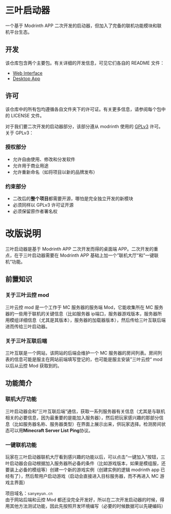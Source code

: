 # 三叶启动器

一个基于 Modrinth APP 二次开发的启动器，但加入了完备的联机功能模块和联机平台生态。

## 开发

该仓库包含两个主要包。有关详细的开发信息，可见它们各自的 README 文件：

- [Web Interface](apps/frontend/README.md)
- [Desktop App](apps/app/README.md)

## 许可

该仓库中的所有包均遵循各自文件夹下的许可证。有关更多信息，请参阅每个包中的 LICENSE 文件。

对于我们要二次开发的启动器部分，该部分遵从 modrinth 使用的 [GPLv3](apps\app\LICENSE) 许可。  
关于 GPLv3：

### 授权部分

- 允许自由使用、修改和分发软件
- 允许用于商业用途
- 允许重新命名（如将项目以新的品牌发布）

### 约束部分

- 二改后的**整个项目**都需要开源，哪怕是完全独立开发的新模块
- 必须同样以 GPLv3 许可证开源
- 必须保留原作者署名权

# 改版说明

三叶启动器是基于 Modrinth APP 二次开发而得的桌面端 APP。二次开发的重点，在于三叶启动器需要在 Modrinth APP 基础上加一个”联机大厅“和”一键联机“功能。

## 前置知识

### 关于三叶云控 mod

三叶云控 mod 是一个工作于 MC 服务器的服务端 Mod，它能收集所在 MC 服务器的一些用于联机的关键信息（比如服务器 ip端口，服务器游戏版本，服务器所用模组详细信息（尤其是其版本），服务器的加载器版本），然后传给三叶互联后端进而传给三叶启动器。

### 关于三叶互联后端

三叶互联是一个网站，该网站的后端会维护一个 MC 服务器的房间列表。房间列表的信息可能是服主在网站前端填写登记的，也可能是服主安装”三叶云控“ mod 以后从云控 Mod 获取到的。

## 功能简介

### 联机大厅功能

三叶启动器会和”三叶互联后端“通信，获取一系列服务器有关信息（尤其是与联机相关的必要信息，因为最重要的是能加入服务器），然后把玩家感兴趣的那部分信息（比如服务器名称、服务器类型）在界面上展示出来，供玩家选择。检测房间状态可以用**Minecraft Server List** **Ping**协议。

### 一键联机功能

玩家在三叶启动器联机大厅看到感兴趣的功能以后，可以点击“一键加入”按钮，三叶启动器会自动根据加入服务器所必备的条件（比如游戏版本，如果是模组服，还要装上必备的模组等）创建一个新的游戏实例（创建实例的逻辑 modrinth app 已经有了），然后帮用户启动游戏（启动会直接进入目标服务器，而不再进入 MC 游戏主界面）

项目域名：`sanyeyun.cn`  
由于网站后端和云控 Mod 都还没完全开发好，所以在二次开发启动器的时候，得用其他方法测试功能，因此先按照开发环境编写（必要的时候数据可以先硬编码）
